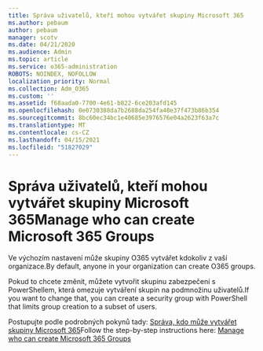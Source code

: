 ```yaml
---
title: Správa uživatelů, kteří mohou vytvářet skupiny Microsoft 365
ms.author: pebaum
author: pebaum
manager: scotv
ms.date: 04/21/2020
ms.audience: Admin
ms.topic: article
ms.service: o365-administration
ROBOTS: NOINDEX, NOFOLLOW
localization_priority: Normal
ms.collection: Adm_O365
ms.custom: ''
ms.assetid: f68aada0-7700-4e61-b822-6ce203afd145
ms.openlocfilehash: 0e0730388da7b2688da254fa48e37f473b86b354
ms.sourcegitcommit: 8bc60ec34bc1e40685e3976576e04a2623f63a7c
ms.translationtype: MT
ms.contentlocale: cs-CZ
ms.lasthandoff: 04/15/2021
ms.locfileid: "51827029"
---
```

# <a name="manage-who-can-create-microsoft-365-groups"></a><span data-ttu-id="62cd4-102">Správa uživatelů, kteří mohou vytvářet skupiny Microsoft 365</span><span class="sxs-lookup"><span data-stu-id="62cd4-102">Manage who can create Microsoft 365 Groups</span></span>

<span data-ttu-id="62cd4-103">Ve výchozím nastavení může skupiny O365 vytvářet kdokoliv z vaší organizace.</span><span class="sxs-lookup"><span data-stu-id="62cd4-103">By default, anyone in your organization can create O365 groups.</span></span>
  
<span data-ttu-id="62cd4-104">Pokud to chcete změnit, můžete vytvořit skupinu zabezpečení s PowerShellem, která omezuje vytváření skupin na podmnožinu uživatelů.</span><span class="sxs-lookup"><span data-stu-id="62cd4-104">If you want to change that, you can create a security group with PowerShell that limits group creation to a subset of users.</span></span>
  
<span data-ttu-id="62cd4-105">Postupujte podle podrobných pokynů tady: [Správa, kdo může vytvářet skupiny Microsoft 365](https://docs.microsoft.com/microsoft-365/admin/create-groups/manage-creation-of-groups)</span><span class="sxs-lookup"><span data-stu-id="62cd4-105">Follow the step-by-step instructions here: [Manage who can create Microsoft 365 Groups](https://docs.microsoft.com/microsoft-365/admin/create-groups/manage-creation-of-groups)</span></span>
  


